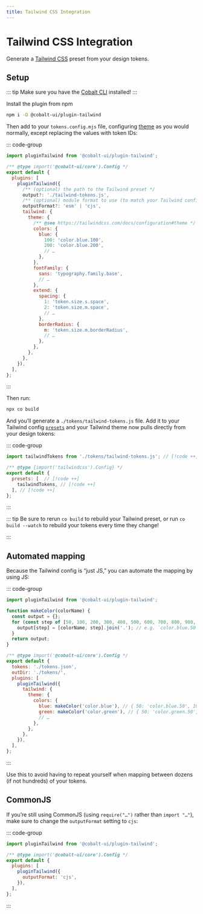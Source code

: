 ```yaml
---
title: Tailwind CSS Integration
---
```


# Tailwind CSS Integration

Generate a [Tailwind CSS](https://tailwindcss.com/) preset from your design tokens.

## Setup

::: tip
Make sure you have the [Cobalt CLI](/guides/cli) installed!
:::

Install the plugin from npm

```sh
npm i -D @cobalt-ui/plugin-tailwind
```

Then add to your `tokens.config.mjs` file, configuring [theme](https://tailwindcss.com/docs/configuration#theme) as you would normally, except replacing the values with token IDs:

::: code-group

```js [tokens.config.mjs]
import pluginTailwind from '@cobalt-ui/plugin-tailwind';

/** @type import('@cobalt-ui/core').Config */
export default {
  plugins: [
    pluginTailwind({
      /** (optional) the path to the Tailwind preset */
      output?: './tailwind-tokens.js',
      /** (optional) module format to use (to match your Tailwind config) */
      outputFormat?: 'esm' | 'cjs',
      tailwind: {
        theme: {
          /** @see https://tailwindcss.com/docs/configuration#theme */
          colors: {
            blue: {
              100: 'color.blue.100',
              200: 'color.blue.200',
              // …
            },
          },
          fontFamily: {
            sans: 'typography.family.base',
            // …
          },
          extend: {
            spacing: {
              1: 'token.size.s.space',
              2: 'token.size.m.space',
              // …
            },
            borderRadius: {
              m: 'token.size.m.borderRadius',
              // …
            },
          },
        },
      },
    }),
  ],
};
```

:::

Then run:

```sh
npx co build
```

And you’ll generate a `./tokens/tailwind-tokens.js` file. Add it to your Tailwind config [`presets`](https://tailwindcss.com/docs/configuration#presets) and your Tailwind theme now pulls directly from your design tokens:

::: code-group

<!-- prettier-ignore -->
```js [tailwind.config.js]
import tailwindTokens from './tokens/tailwind-tokens.js'; // [!code ++]

/** @type {import('tailwindcss').Config} */
export default {
  presets: [  // [!code ++]
    tailwindTokens, // [!code ++]
  ], // [!code ++]
};
```

:::

::: tip
Be sure to rerun `co build` to rebuild your Tailwind preset, or run `co build --watch` to rebuild your tokens every time they change!

:::

## Automated mapping

Because the Tailwind config is “just JS,” you can automate the mapping by using JS:

::: code-group

```js [tokens.config.mjs]
import pluginTailwind from '@cobalt-ui/plugin-tailwind';

function makeColor(colorName) {
  const output = {};
  for (const step of [50, 100, 200, 300, 400, 500, 600, 700, 800, 900, 950]) {
    output[step] = [colorName, step].join('.'); // e.g. `color.blue.50`
  }
  return output;
}

/** @type import('@cobalt-ui/core').Config */
export default {
  tokens: './tokens.json',
  outDir: './tokens/',
  plugins: [
    pluginTailwind({
      tailwind: {
        theme: {
          colors: {
            blue: makeColor('color.blue'), // { 50: 'color.blue.50', 100: 'color.blue.100', … }
            green: makeColor('color.green'), // { 50: 'color.green.50', 100: 'color.green.100', … }
            // …
          },
        },
      },
    }),
  ],
};
```

:::

Use this to avoid having to repeat yourself when mapping between dozens (if not hundreds) of your tokens.

## CommonJS

If you’re still using CommonJS (using `require("…")` rather than `import "…"`), make sure to change the `outputFormat` setting to `cjs`:

::: code-group

```js [tokens.config.mjs] {7}
import pluginTailwind from '@cobalt-ui/plugin-tailwind';

/** @type import('@cobalt-ui/core').Config */
export default {
  plugins: [
    pluginTailwind({
      outputFormat: 'cjs',
    }),
  ],
};
```

:::
